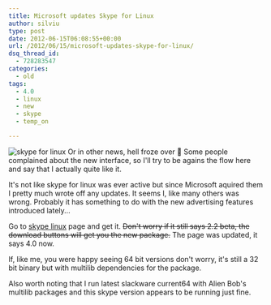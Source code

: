 ```yaml
---
title: Microsoft updates Skype for Linux
author: silviu
type: post
date: 2012-06-15T06:08:55+00:00
url: /2012/06/15/microsoft-updates-skype-for-linux/
dsq_thread_id:
  - 728283547
categories:
  - old
tags:
  - 4.0
  - linux
  - new
  - skype
  - temp_on

---
```


![skype for linux](/blog/images/2012/download-skype-2-2-beta-for-linux.jpg) Or in other news, hell froze over 🙂 Some people complained about the new interface, so I'll try to be agains the flow here and say that I actually quite like it.

It's not like skype for linux was ever active but since Microsoft aquired them I pretty much wrote off any updates. It seems I, like many others was wrong. Probably it has something to do with the new advertising features introduced lately...

Go to <a href="http://www.skype.com/intl/en-us/get-skype/on-your-computer/linux/" target="_blank" rel="noopener">skype linux</a> page and get it. <del>Don't worry if it still says 2.2 beta, the download buttons will get you the new package.</del> The page was updated, it says 4.0 now.

If, like me, you were happy seeing 64 bit versions don't worry, it's still a 32 bit binary but with multilib dependencies for the package.

Also worth noting that I run latest slackware current64 with Alien Bob's multilib packages and this skype version appears to be running just fine.

 [1]: http://blog.silviuvulcan.ro/wp-content/uploads/sites/2/2012/06/download-skype-2-2-beta-for-linux.jpg